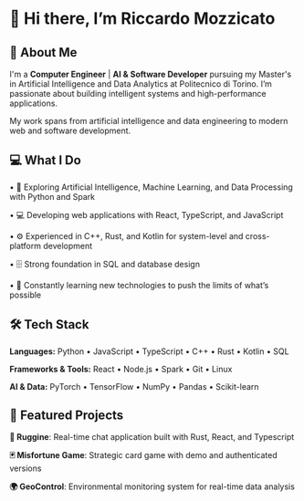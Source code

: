 # 👋 Hi there, I’m Riccardo Mozzicato
## 🚀 About Me

I'm a **Computer Engineer** | **AI & Software Developer** pursuing my Master's in Artificial Intelligence and Data Analytics at Politecnico di Torino. I’m passionate about building intelligent systems and high-performance applications.

My work spans from artificial intelligence and data engineering to modern web and software development.

## 💻 What I Do
•	🧠 Exploring Artificial Intelligence, Machine Learning, and Data Processing with Python and Spark

•	💻 Developing web applications with React, TypeScript, and JavaScript

•	⚙️ Experienced in C++, Rust, and Kotlin for system-level and cross-platform development

•	🗄️ Strong foundation in SQL and database design

•	🌱 Constantly learning new technologies to push the limits of what’s possible

## 🛠️ Tech Stack
**Languages:** Python • JavaScript • TypeScript • C++ • Rust • Kotlin • SQL

**Frameworks & Tools:** React • Node.js • Spark • Git • Linux

**AI & Data:** PyTorch • TensorFlow • NumPy • Pandas • Scikit-learn

## 🌟 Featured Projects

**🦀 Ruggine**: Real-time chat application built with Rust, React, and Typescript

**🃏 Misfortune Game**: Strategic card game with demo and authenticated versions

**🌍 GeoControl**: Environmental monitoring system for real-time data analysis
